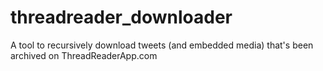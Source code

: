 # threadreader_downloader
A tool to recursively download tweets (and embedded media) that's been archived on ThreadReaderApp.com
